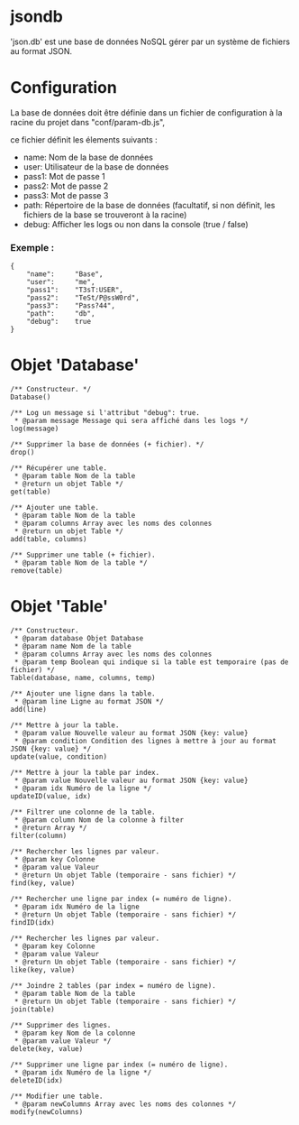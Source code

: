 jsondb
======

'json.db' est une base de données NoSQL gérer par un système de fichiers au format JSON.

# Configuration

La base de données doit être définie dans un fichier de configuration à la racine du projet dans "conf/param-db.js",

ce fichier définit les élements suivants :

* name: Nom de la base de données
* user: Utilisateur de la base de données
* pass1: Mot de passe 1
* pass2: Mot de passe 2
* pass3: Mot de passe 3
* path: Répertoire de la base de données (facultatif, si non définit, les fichiers de la base se trouveront à la racine)
* debug: Afficher les logs ou non dans la console (true / false)

### Exemple :

	{
		"name":		"Base",
		"user":		"me",
		"pass1":	"T3sT:USER",
		"pass2":	"TeSt/P@ssW0rd",
		"pass3":	"Pass?44",
		"path":		"db",
		"debug":	true
	}

# Objet 'Database'

	/** Constructeur. */
	Database()
	
	/** Log un message si l'attribut "debug": true.
	 * @param message Message qui sera affiché dans les logs */
	log(message)
	
	/** Supprimer la base de données (+ fichier). */
	drop()
	
	/** Récupérer une table.
	 * @param table Nom de la table
	 * @return un objet Table */
	get(table)
	
	/** Ajouter une table.
	 * @param table Nom de la table
	 * @param columns Array avec les noms des colonnes
	 * @return un objet Table */
	add(table, columns)
	
	/** Supprimer une table (+ fichier).
	 * @param table Nom de la table */
	remove(table)
	
# Objet 'Table'

	/** Constructeur.
	 * @param database Objet Database
	 * @param name Nom de la table
	 * @param columns Array avec les noms des colonnes
	 * @param temp Boolean qui indique si la table est temporaire (pas de fichier) */
	Table(database, name, columns, temp)
		
	/** Ajouter une ligne dans la table.
	 * @param line Ligne au format JSON */
	add(line)
	
	/** Mettre à jour la table.
	 * @param value Nouvelle valeur au format JSON {key: value}
	 * @param condition Condition des lignes à mettre à jour au format JSON {key: value} */
	update(value, condition)
	
	/** Mettre à jour la table par index.
	 * @param value Nouvelle valeur au format JSON {key: value}
	 * @param idx Numéro de la ligne */
	updateID(value, idx)
 
	/** Filtrer une colonne de la table.
	 * @param column Nom de la colonne à filter
	 * @return Array */
	filter(column)
	
	/** Rechercher les lignes par valeur.
	 * @param key Colonne
	 * @param value Valeur
	 * @return Un objet Table (temporaire - sans fichier) */
	find(key, value)
	
	/** Rechercher une ligne par index (= numéro de ligne).
	 * @param idx Numéro de la ligne
	 * @return Un objet Table (temporaire - sans fichier) */
	findID(idx)
	
	/** Rechercher les lignes par valeur.
	 * @param key Colonne
	 * @param value Valeur
	 * @return Un objet Table (temporaire - sans fichier) */
	like(key, value)
	
	/** Joindre 2 tables (par index = numéro de ligne).
	 * @param table Nom de la table
	 * @return Un objet Table (temporaire - sans fichier) */
	join(table)
	
	/** Supprimer des lignes.
	 * @param key Nom de la colonne
	 * @param value Valeur */
	delete(key, value)
	
	/** Supprimer une ligne par index (= numéro de ligne).
	 * @param idx Numéro de la ligne */
	deleteID(idx)
	
	/** Modifier une table.
	 * @param newColumns Array avec les noms des colonnes */
	modify(newColumns)
	
